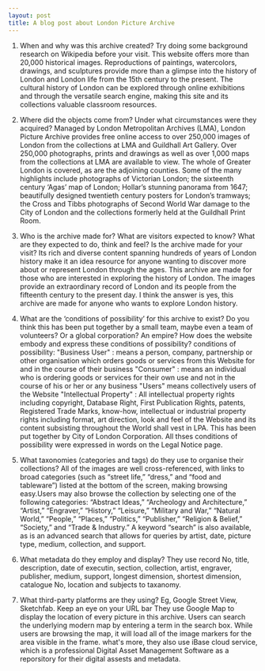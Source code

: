 ```yaml
---
layout: post
title: A blog post about London Picture Archive
---
```



1. When and why was this archive created? Try doing some background research on Wikipedia before your visit.
This website offers more than 20,000 historical images. Reproductions of paintings, watercolors, drawings, and sculptures provide more than a glimpse into the history of London and London life from the 15th century to the present. The cultural history of London can be explored through online exhibitions and through the versatile search engine, making this site and its collections valuable classroom resources.

2. Where did the objects come from? Under what circumstances were they acquired?
Managed by London Metropolitan Archives (LMA), London Picture Archive provides free online access to over 250,000 images of London from the collections at LMA and Guildhall Art Gallery.
Over 250,000 photographs, prints and drawings as well as over 1,000 maps from the collections at LMA are available to view. The whole of Greater London is covered, as are the adjoining counties. Some of the many highlights include photographs of Victorian London; the sixteenth century ‘Agas’ map of London; Hollar’s stunning panorama from 1647; beautifully designed twentieth century posters for London’s tramways; the Cross and Tibbs photographs of Second World War damage to the City of London and the collections formerly held at the Guildhall Print Room.

3. Who is the archive made for? What are visitors expected to know? What are they expected to do, think and feel? Is the archive made for your visit?
Its rich and diverse content spanning hundreds of years of London history make it an idea resource for anyone wanting to discover more about or represent London through the ages. 
This archive are made for those who are interested in exploring the history of London. The images provide an extraordinary record of London and its people from the fifteenth century to the present day. I think the answer is yes, this archive are made for anyone who wants to explore London history.

4. What are the ‘conditions of possibility’ for this archive to exist? Do you think this has been put together by a small team, maybe even a team of volunteers? Or a global corporation? An empire? How does the website embody and express these conditions of possibility?
conditions of possibility: 
    "Business User" : means a person, company, partnership or other organisation which orders goods or services from this Website for and in the course of their business
    "Consumer" : means an individual who is ordering goods or services for their own use and not in the course of his or her or any business
    "Users" means collectively users of the Website
    "Intellectual Property" : All intellectual property rights including copyright, Database Right, First Publication Rights, patents, Registered Trade Marks, know-how, intellectual or industrial property rights including format, art direction, look and feel of the Website and its content subsisting throughout the World shall vest in LPA.
This has been put together by City of London Corporation. All thses conditions of possibility were expressed in words on the Legal Notice page.

5. What taxonomies (categories and tags) do they use to organise their collections?
All of the images are well cross-referenced, with links to broad categories (such as “street life,” “dress,” and “food and tableware”) listed at the bottom of the screen, making browsing easy.Users may also browse the collection by selecting one of the following categories: “Abstract Ideas,” “Archeology and Architecture,” “Artist,” “Engraver,” “History,” “Leisure,” “Military and War,” “Natural World,” “People,” “Places,” “Politics,” “Publisher,” “Religion & Belief,” “Society,” and “Trade & Industry.” A keyword “search” is also available, as is an advanced search that allows for queries by artist, date, picture type, medium, collection, and support.

6. What metadata do they employ and display?
They use record No, title, description, date of executin, section, collection, artist, engraver, publisher, medium, support, longest dimension, shortest dimension, catalogue No, location and subjects to taxanomy.

7. What third-party platforms are they using? Eg, Google Street View, Sketchfab. Keep an eye on your URL bar
They use Google Map to display the location of every picture in this archive. Users can search the underlying modern map by entering a term in the search box. While users are browsing the map, it will load all of the image markers for the area visible in the frame. what's more, they also use iBase cloud service, which is a professional Digital Asset Management Software as a reporsitory for their digital assests and metadata.
